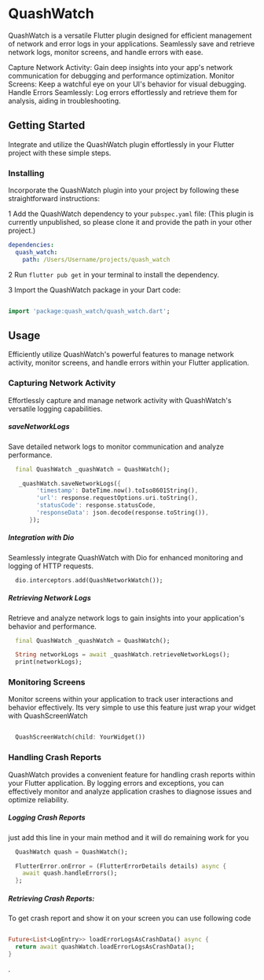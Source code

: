 # QuashWatch

QuashWatch is a versatile Flutter plugin designed for efficient management of network and error logs in your applications. Seamlessly save and retrieve network logs, monitor screens, and handle errors with ease.

Capture Network Activity: Gain deep insights into your app's network communication for debugging and performance optimization.
Monitor Screens: Keep a watchful eye on your UI's behavior for visual debugging.
Handle Errors Seamlessly: Log errors effortlessly and retrieve them for analysis, aiding in troubleshooting.

## Getting Started

Integrate and utilize the QuashWatch plugin effortlessly in your Flutter project with these simple steps.

### Installing

Incorporate the QuashWatch plugin into your project by following these straightforward instructions:

1 Add the QuashWatch dependency to your `pubspec.yaml` file:
(This plugin is currently unpublished, so please clone it and provide the path in your other project.)

```yaml
dependencies:
  quash_watch:
    path: /Users/Username/projects/quash_watch
```

2 Run `flutter pub get` in your terminal to install the dependency.

3 Import the QuashWatch package in your Dart code:

```dart

import 'package:quash_watch/quash_watch.dart';

```

## Usage

Efficiently utilize QuashWatch's powerful features to manage network activity, monitor screens, and handle errors within your Flutter application.

### Capturing Network Activity

Effortlessly capture and manage network activity with QuashWatch's versatile logging capabilities.

##### saveNetworkLogs

Save detailed network logs to monitor communication and analyze performance.

```dart
  final QuashWatch _quashWatch = QuashWatch();

   _quashWatch.saveNetworkLogs({
        'timestamp': DateTime.now().toIso8601String(),
        'url': response.requestOptions.uri.toString(),
        'statusCode': response.statusCode,
        'responseData': json.decode(response.toString()),
      });
```

##### Integration with Dio

Seamlessly integrate QuashWatch with Dio for enhanced monitoring and logging of HTTP requests.

```dart
  dio.interceptors.add(QuashNetworkWatch());
```

##### Retrieving Network Logs

Retrieve and analyze network logs to gain insights into your application's behavior and performance.

```dart
  final QuashWatch _quashWatch = QuashWatch();

  String networkLogs = await _quashWatch.retrieveNetworkLogs();
  print(networkLogs);
```

### Monitoring Screens

Monitor screens within your application to track user interactions and behavior effectively.
Its very simple to use this feature just wrap your widget with QuashScreenWatch

```dart

  QuashScreenWatch(child: YourWidget())

```

### Handling Crash Reports

QuashWatch provides a convenient feature for handling crash reports within your Flutter application. By logging errors and exceptions, you can effectively monitor and analyze application crashes to diagnose issues and optimize reliability.

##### Logging Crash Reports

just add this line in your main method and it will do remaining work for you

```dart
  QuashWatch quash = QuashWatch();

  FlutterError.onError = (FlutterErrorDetails details) async {
    await quash.handleErrors();
  };

```

##### Retrieving Crash Reports:

To get crash report and show it on your screen you can use following code

```dart

Future<List<LogEntry>> loadErrorLogsAsCrashData() async {
  return await quashWatch.loadErrorLogsAsCrashData();
}

```

.
